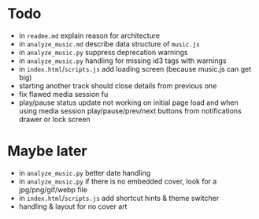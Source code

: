 # Todo
- in `readme.md` explain reason for architecture
- in `analyze_music.md` describe data structure of `music.js`
- in `analyze_music.py` suppress deprecation warnings
- in `analyze_music.py` handling for missing id3 tags with warnings 
- in `index.html`/`scripts.js` add loading screen (because music.js can get big)
- starting another track should close details from previous one
- fix flawed media session fu
- play/pause status update not working on initial page load and when using media session play/pause/prev/next buttons from notifications drawer or lock screen

# Maybe later
- in `analyze_music.py` better date handling
- in `analyze_music.py` if there is no embedded cover, look for a jpg/png/gif/webp file
- in `index.html`/`scripts.js` add shortcut hints & theme switcher
- handling & layout for no cover art
